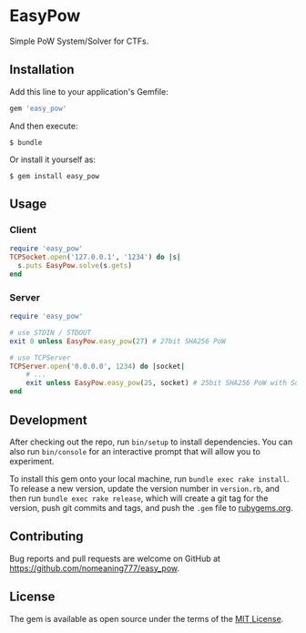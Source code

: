 # EasyPow

Simple PoW System/Solver for CTFs.

## Installation

Add this line to your application's Gemfile:

```ruby
gem 'easy_pow'
```

And then execute:

    $ bundle

Or install it yourself as:

    $ gem install easy_pow

## Usage

### Client

```ruby
require 'easy_pow'
TCPSocket.open('127.0.0.1', '1234') do |s|
  s.puts EasyPow.solve(s.gets)
end
```

### Server

```ruby
require 'easy_pow'

# use STDIN / STDOUT
exit 0 unless EasyPow.easy_pow(27) # 27bit SHA256 PoW

# use TCPServer
TCPServer.open('0.0.0.0', 1234) do |socket|
    # ...
    exit unless EasyPow.easy_pow(25, socket) # 25bit SHA256 PoW with Socket
end
```

## Development

After checking out the repo, run `bin/setup` to install dependencies. You can also run `bin/console` for an interactive prompt that will allow you to experiment.

To install this gem onto your local machine, run `bundle exec rake install`. To release a new version, update the version number in `version.rb`, and then run `bundle exec rake release`, which will create a git tag for the version, push git commits and tags, and push the `.gem` file to [rubygems.org](https://rubygems.org).

## Contributing

Bug reports and pull requests are welcome on GitHub at https://github.com/nomeaning777/easy_pow.

## License

The gem is available as open source under the terms of the [MIT License](http://opensource.org/licenses/MIT).

